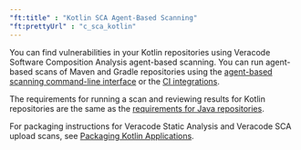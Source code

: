 ```yaml
---
"ft:title" : "Kotlin SCA Agent-Based Scanning"
"ft:prettyUrl" : "c_sca_kotlin"
---
```


You can find vulnerabilities in your Kotlin repositories using Veracode Software Composition Analysis agent-based scanning. You can run agent-based scans of Maven and Gradle repositories using the [agent-based scanning command-line interface](https://docs.veracode.com/r/c_sc_agent_usage) or the [CI integrations](https://docs.veracode.com/r/Integrate_Veracode_SCA_Agent_Based_Scanning_with_Your_CI_Projects).

The requirements for running a scan and reviewing results for Kotlin repositories are the same as the [requirements for Java repositories](https://docs.veracode.com/r/c_sc_java).

For packaging instructions for Veracode Static Analysis and Veracode SCA upload scans, see [Packaging Kotlin Applications](https://docs.veracode.com/r/c_compilation_kotlin).

